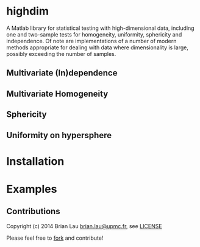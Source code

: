 highdim
==========

A Matlab library for statistical testing with high-dimensional data, including
one and two-sample tests for homogeneity, uniformity, sphericity and
independence. Of note are implementations of a number of modern methods 
appropriate for dealing with data where dimensionality is large, possibly
exceeding the number of samples.

## Multivariate (In)dependence

## Multivariate Homogeneity

## Sphericity

## Uniformity on hypersphere

# Installation

# Examples

Contributions
--------------------------------
Copyright (c) 2014 Brian Lau [brian.lau@upmc.fr](mailto:brian.lau@upmc.fr), see [LICENSE](https://github.com/brian-lau/highdim/blob/master/LICENSE)

Please feel free to [fork](https://github.com/brian-lau/highdim/fork) and contribute!